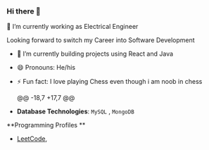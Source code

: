 ### Hi there 👋
🔭 I’m currently working as Electrical Engineer

   Looking forward to switch my Career into Software Development
   
- 🌱 I’m currently building projects using React and Java
- 😄 Pronouns: He/his
- ⚡ Fun fact: I love playing Chess even though i am noob in chess

	@@ -18,7 +17,7 @@
- **Database Technologies**: `MySQL` , `MongoDB`


**Programming Profiles **
- [LeetCode](https://leetcode.com/jivanandham/), 
